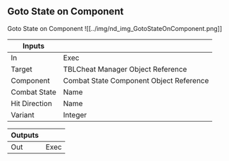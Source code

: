 ## Goto State on Component
Goto State on Component
![[../img/nd_img_GotoStateOnComponent.png]]

|Inputs||
|--|--|
| In | Exec |
| Target | TBLCheat Manager Object Reference |
| Component | Combat State Component Object Reference |
| Combat State | Name |
| Hit Direction | Name |
| Variant | Integer |

|Outputs||
|--|--|
| Out | Exec |
